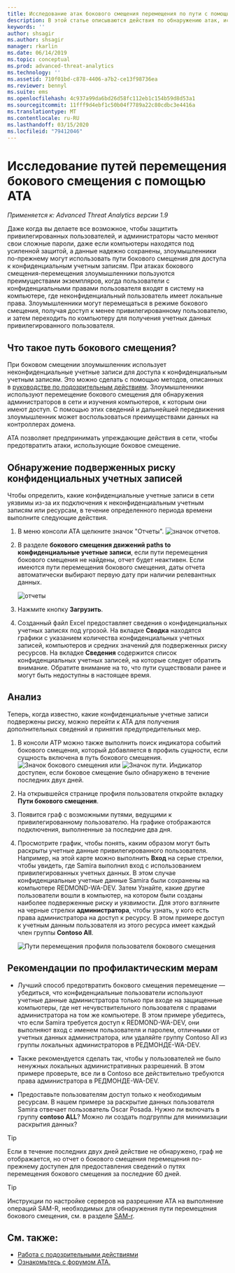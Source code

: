 ```yaml
---
title: Исследование атак бокового смещения перемещения по пути с помощью ATA
description: В этой статье описываются действия по обнаружению атак, использующих пути бокового смещения, в Advanced Threat Analytics (ATA).
keywords: ''
author: shsagir
ms.author: shsagir
manager: rkarlin
ms.date: 06/14/2019
ms.topic: conceptual
ms.prod: advanced-threat-analytics
ms.technology: ''
ms.assetid: 710f01bd-c878-4406-a7b2-ce13f98736ea
ms.reviewer: bennyl
ms.suite: ems
ms.openlocfilehash: 4c937a99da6bd26d58fc112eb1c154b59d8d53a1
ms.sourcegitcommit: 11fff9d4ebf1c50b04f7789a22c80cdbc3e4416a
ms.translationtype: MT
ms.contentlocale: ru-RU
ms.lasthandoff: 03/15/2020
ms.locfileid: "79412046"
---
```

# <a name="investigate-lateral-movement-paths-with-ata"></a>Исследование путей перемещения бокового смещения с помощью ATA


*Применяется к: Advanced Threat Analytics версии 1.9*

Даже когда вы делаете все возможное, чтобы защитить привилегированных пользователей, и администраторы часто меняют свои сложные пароли, даже если компьютеры находятся под усиленной защитой, а данные надежно сохранены, злоумышленники по-прежнему могут использовать пути бокового смещения для доступа к конфиденциальным учетным записям. При атаках бокового смещения-перемещения злоумышленники пользуются преимуществами экземпляров, когда пользователи с конфиденциальными правами пользователя входят в систему на компьютере, где неконфиденциальный пользователь имеет локальные права. Злоумышленники могут перемещаться в режиме бокового смещения, получая доступ к менее привилегированному пользователю, и затем переходить по компьютеру для получения учетных данных привилегированного пользователя. 

## <a name="what-is-a-lateral-movement-path"></a>Что такое путь бокового смещения?

При боковом смещении злоумышленник использует неконфиденциальные учетные записи для доступа к конфиденциальным учетным записям. Это можно сделать с помощью методов, описанных в [руководстве по подозрительным действиям](suspicious-activity-guide.md). Злоумышленники используют перемещение бокового смещения для обнаружения администраторов в сети и изучения компьютеров, к которым они имеют доступ. С помощью этих сведений и дальнейшей передвижения злоумышленник может воспользоваться преимуществами данных на контроллерах домена. 

ATA позволяет предпринимать упреждающие действия в сети, чтобы предотвратить атаки, использующие боковое смещение.

## <a name="discovery-your-at-risk-sensitive-accounts"></a>Обнаружение подверженных риску конфиденциальных учетных записей

Чтобы определить, какие конфиденциальные учетные записи в сети уязвимы из-за их подключения к неконфиденциальным учетным записям или ресурсам, в течение определенного периода времени выполните следующие действия. 

1. В меню консоли ATA щелкните значок "Отчеты". ![значок отчетов](./media/ata-report-icon.png).

2. В разделе **бокового смещения движений paths to конфиденциальные учетные записи**, если пути перемещения бокового смещения не найдены, отчет будет неактивен. Если имеются пути перемещения бокового смещения, даты отчета автоматически выбирают первую дату при наличии релевантных данных. 

   ![отчеты](./media/reports.png)

3. Нажмите кнопку **Загрузить**.

4. Созданный файл Excel предоставляет сведения о конфиденциальных учетных записях под угрозой. На вкладке **Сводка** находятся графики с указанием количества конфиденциальных учетных записей, компьютеров и средних значений для подверженных риску ресурсов. На вкладке **Сведения** содержится список конфиденциальных учетных записей, на которые следует обратить внимание. Обратите внимание на то, что пути существовали ранее и могут быть недоступны в настоящее время.


## <a name="investigate"></a>Анализ

Теперь, когда известно, какие конфиденциальные учетные записи подвержены риску, можно перейти к ATA для получения дополнительных сведений и принятия предупредительных мер.

1. В консоли ATP можно также выполнить поиск индикатора событий бокового смещения, который добавляется в профиль сущности, если сущность включена в путь бокового смещения. ![Значок бокового смещения](./media/lateral-movement-icon.png) или ![Значок пути](./media/paths-icon.png). Индикатор доступен, если боковое смещение было обнаружено в течение последних двух дней.

2. На открывшейся странице профиля пользователя откройте вкладку **Пути бокового смещения**.

3. Появится граф с возможными путями, ведущими к привилегированному пользователю. На графике отображаются подключения, выполненные за последние два дня.

4. Просмотрите график, чтобы понять, каким образом могут быть раскрыты учетные данные привилегированного пользователя. Например, на этой карте можно выполнить **Вход** на серые стрелки, чтобы увидеть, где Samira выполнил вход с использованием привилегированных учетных данных. В этом случае конфиденциальные учетные данные Samira были сохранены на компьютере REDMOND-WA-DEV. Затем Узнайте, какие другие пользователи вошли в компьютер, на котором были созданы наиболее подверженные риску и уязвимости. Для этого взгляните на черные стрелки **администратора**, чтобы узнать, у кого есть права администратора на доступ к ресурсу. В этом примере доступ к учетным данным пользователя из этого ресурса имеет каждый член группы **Contoso All**.  

   ![Пути перемещения профиля пользователя бокового смещения](media/user-profile-lateral-movement-paths.png)


## <a name="preventative-best-practices"></a>Рекомендации по профилактическим мерам

- Лучший способ предотвратить бокового смещения перемещение — убедиться, что конфиденциальные пользователи используют учетные данные администратора только при входе на защищенные компьютеры, где нет нечувствительного пользователя с правами администратора на том же компьютере. В этом примере убедитесь, что если Samira требуется доступ к REDMOND-WA-DEV, они выполняют вход с именем пользователя и паролем, отличными от учетных данных администратора, или удаляйте группу Contoso All из группы локальных администраторов в РЕДМОНДЕ-WA-DEV.

- Также рекомендуется сделать так, чтобы у пользователей не было ненужных локальных административных разрешений. В этом примере проверьте, все ли в Contoso все действительно требуются права администратора в РЕДМОНДЕ-WA-DEV.

- Предоставьте пользователям доступ только к необходимым ресурсам. В нашем примере за раскрытие данных пользователя Samira отвечает пользователь Oscar Posada. Нужно ли включать в группу **contoso ALL**? Можно ли создать подгруппы для минимизации раскрытия данных?

> [!TIP]
> Если в течение последних двух дней действие не обнаружено, граф не отображается, но отчет о бокового смещения перемещения по-прежнему доступен для предоставления сведений о путях перемещения бокового смещения за последние 60 дней.

> [!TIP]
> Инструкции по настройке серверов на разрешение ATA на выполнение операций SAM-R, необходимых для обнаружения пути перемещения бокового смещения, см. в разделе [SAM-r](install-ata-step9-samr.md).




## <a name="see-also"></a>См. также:
- [Работа с подозрительными действиями](working-with-suspicious-activities.md)
- [Ознакомьтесь с форумом ATA.](https://social.technet.microsoft.com/Forums/security/home?forum=mata)

